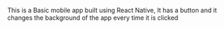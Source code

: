 This is a Basic mobile app built using React Native, It has a button and it changes the background of the app every time it is clicked
